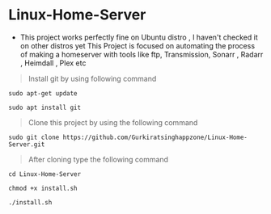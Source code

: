 # Linux-Home-Server
- This project works perfectly fine on Ubuntu distro , I haven't checked it on other distros yet
This Project is focused on automating the process of making a homeserver with tools like ftp, Transmission, Sonarr , Radarr , Heimdall , Plex etc
>Install git by using following command 

```sudo apt-get update```

```sudo apt install git```

>Clone this project by using the following command

```sudo git clone https://github.com/Gurkiratsinghappzone/Linux-Home-Server.git ```
 
>After cloning type the following command

```cd Linux-Home-Server```

```chmod +x install.sh```

```./install.sh```


